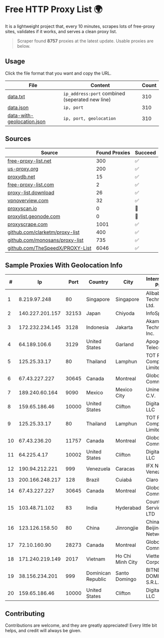 
# Free HTTP Proxy List 🌍

It is a lightweight project that, every 10 minutes, scrapes lots of free-proxy sites, validates if it works, and serves a clean proxy list.


> Scraper found **8757** proxies at the latest update. Usable proxies are below.

## Usage

Click the file format that you want and copy the URL.


|File|Content|Count|
|----|-------|-----|
|[data.txt](https://raw.githubusercontent.com/themiralay/Proxy-List-World/master/data.txt)|`ip_address:port` combined (seperated new line)|310|
|[data.json](https://raw.githubusercontent.com/themiralay/Proxy-List-World/master/data.json)|`ip, port`|310|
|[data-with-geolocation.json](https://raw.githubusercontent.com/themiralay/Proxy-List-World/master/data-with-geolocation.json)|`ip, port, geolocation`|310|

## Sources

|Source|Found Proxies|Succeed|
|------|-------------|-------|
|[free-proxy-list.net](https://free-proxy-list.net)|300|✅|
|[us-proxy.org](https://www.us-proxy.org)|200|✅|
|[proxydb.net](http://proxydb.net)|15|✅|
|[free-proxy-list.com](https://free-proxy-list.com/?page=&port=&type%5B%5D=http&type%5B%5D=https&up_time=0&search=Search)|2|✅|
|[proxy-list.download](https://www.proxy-list.download/HTTP)|26|✅|
|[vpnoverview.com](https://vpnoverview.com/privacy/anonymous-browsing/free-proxy-servers)|32|✅|
|[proxyscan.io](https://www.proxyscan.io)|0|🚫|
|[proxylist.geonode.com](https://proxylist.geonode.com/api/proxy-list?limit=300&page=1&sort_by=lastChecked&sort_type=desc&protocols=http,https)|0|🚫|
|[proxyscrape.com](https://api.proxyscrape.com/v2/?request=displayproxies&protocol=http&timeout=10000&country=all&ssl=all&anonymity=all)|1001|✅|
|[github.com/clarketm/proxy-list](https://raw.githubusercontent.com/clarketm/proxy-list/master/proxy-list-raw.txt)|400|✅|
|[github.com/monosans/proxy-list](https://raw.githubusercontent.com/monosans/proxy-list/main/proxies/http.txt)|735|✅|
|[github.com/TheSpeedX/PROXY-List](https://raw.githubusercontent.com/TheSpeedX/PROXY-List/master/http.txt)|6046|✅|


## Sample Proxies With Geolocation Info

|#|Ip|Port|Country|City|Internet Service Provider|
|-|--|----|-------|----|-------------------------|
|1|8.219.97.248|80|Singapore|Singapore|Alibaba (US) Technology Co., Ltd.|
|2|140.227.201.157|32153|Japan|Chiyoda|InfoSphere|
|3|172.232.234.145|3128|Indonesia|Jakarta|Akamai Technologies, Inc.|
|4|64.189.106.6|3129|United States|Garland|Apogee Telecom Inc.|
|5|125.25.33.17|80|Thailand|Lamphun|TOT Public Company Limited|
|6|67.43.227.227|30645|Canada|Montreal|GloboTech Communications|
|7|189.240.60.164|9090|Mexico|Mexico City|Uninet S.A. de C.V.|
|8|159.65.186.46|10000|United States|Clifton|DigitalOcean, LLC|
|9|125.25.33.17|80|Thailand|Lamphun|TOT Public Company Limited|
|10|67.43.236.20|11757|Canada|Montreal|GloboTech Communications|
|11|64.225.4.17|10002|United States|Clifton|DigitalOcean, LLC|
|12|190.94.212.221|999|Venezuela|Caracas|IFX Networks Venezuela C.A.|
|13|200.166.248.217|128|Brazil|Cuiabá|Claro S.A|
|14|67.43.227.227|30645|Canada|Montreal|GloboTech Communications|
|15|103.48.71.102|83|India|Hyderabad|Country Online Services PVT LTD|
|16|123.126.158.50|80|China|Jinrongjie|China Unicom Beijing Province Network|
|17|72.10.160.90|28273|Canada|Montreal|GloboTech Communications|
|18|171.240.219.149|2017|Vietnam|Ho Chi Minh City|Viettel Corporation|
|19|38.156.234.201|999|Dominican Republic|Santo Domingo|BITNET DOMINICANA, S.R.L.|
|20|159.65.186.46|10000|United States|Clifton|DigitalOcean, LLC|



## Contributing

Contributions are welcome, and they are greatly appreciated! Every
little bit helps, and credit will always be given.

